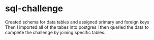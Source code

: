 # sql-challenge
Created schema for data tables and assigned primary and foreign keys
Then I imported all of the tabes into postgres 
I then queried the data to complete the challenge by joining specific tables.